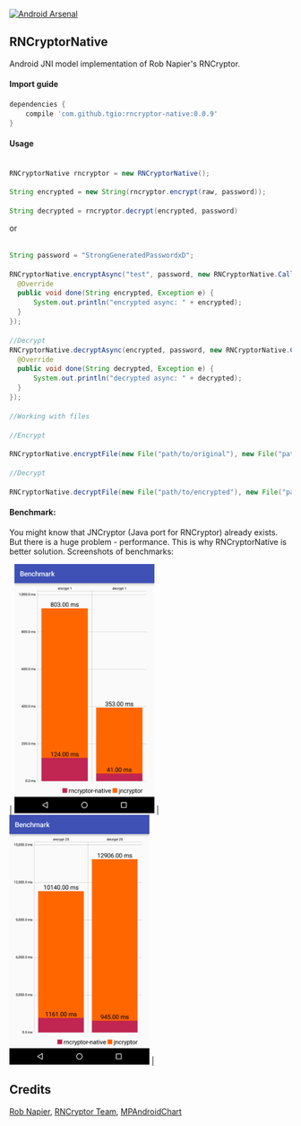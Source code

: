 [![Android Arsenal](https://img.shields.io/badge/Android%20Arsenal-RNCryptorNative-green.svg?style=true)](https://android-arsenal.com/details/1/3643)

## RNCryptorNative

Android JNI model implementation of Rob Napier's RNCryptor.


#### Import guide

```gradle
dependencies {
    compile 'com.github.tgio:rncryptor-native:0.0.9'
}
```

#### Usage

  ```java
  
RNCryptorNative rncryptor = new RNCryptorNative();

String encrypted = new String(rncryptor.encrypt(raw, password));

String decrypted = rncryptor.decrypt(encrypted, password)

  ```
  
  or

  ```java
  
String password = "StrongGeneratedPasswordxD";
  
RNCryptorNative.encryptAsync("test", password, new RNCryptorNative.Callback() {
    @Override
    public void done(String encrypted, Exception e) {
        System.out.println("encrypted async: " + encrypted);
    }
});

//Decrypt
RNCryptorNative.decryptAsync(encrypted, password, new RNCryptorNative.Callback() {
    @Override
    public void done(String decrypted, Exception e) {
        System.out.println("decrypted async: " + decrypted);
    }
});

//Working with files

//Encrypt

RNCryptorNative.encryptFile(new File("path/to/original"), new File("path/to/encrypted"), "password");

//Decrypt

RNCryptorNative.decryptFile(new File("path/to/encrypted"), new File("path/to/decrypted"), "password");
  ```
  
#### Benchmark:

You might know that JNCryptor (Java port for RNCryptor) already exists. But there is a huge problem - performance. This is why RNCryptorNative is better solution. Screenshots of benchmarks: 

| <img src="screenshots/1.png" width="250"/> | <img src="screenshots/25.png" width="250"/> |
  
## Credits

[Rob Napier](https://github.com/rnapier), [RNCryptor Team](https://github.com/RNCryptor), [MPAndroidChart](https://github.com/PhilJay/MPAndroidChart)
